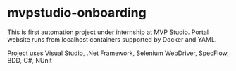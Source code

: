 # mvpstudio-onboarding

This is first automation project under internship at MVP Studio.
Portal website runs from localhost containers supported by Docker and YAML.

Project uses Visual Studio, .Net Framework, Selenium WebDriver, SpecFlow, BDD, C#, NUnit

